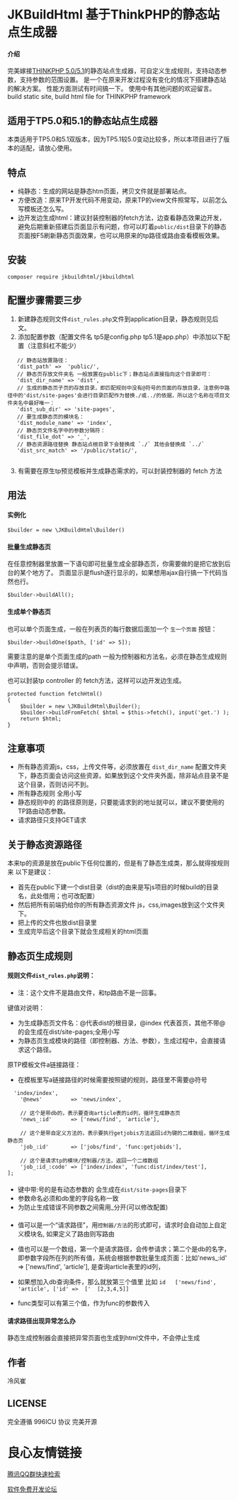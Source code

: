 # JKBuildHtml 基于ThinkPHP的静态站点生成器

#### 介绍
完美嫁接[THINKPHP 5.0/5.1](http://www.thinkphp.cn)的静态站点生成器，可自定义生成规则，支持动态参数，支持参数的范围设置。 是一个在原来开发过程没有变化的情况下搭建静态站的解决方案。 性能方面测试有时间搞一下。 使用中有其他问题的欢迎留言。
build static site, build html file for THINKPHP framework

## 适用于TP5.0和5.1的静态站点生成器

本类适用于TP5.0和5.1双版本，因为TP5.1较5.0变动比较多，所以本项目进行了版本的适配，请放心使用。

## 特点

* 纯静态：生成的网站是静态htm页面，拷贝文件就是部署站点。
* 方便改造：原来TP开发代码不用变动，原来TP的view文件照常写，以前怎么写模板还怎么写。
* 边开发边生成html：建议封装控制器的fetch方法，边查看静态效果边开发，避免后期重新搭建后页面显示有问题，你可以盯着`public/dist`目录下的静态页面按F5刷新静态页面效果，也可以用原来的tp路径或路由查看模板效果。

## 安装

```
composer require jkbuildhtml/jkbuildhtml
```
## 配置步骤需要三步

 1) 新建静态规则文件`dist_rules.php`文件到application目录，静态规则见后文。
 2) 添加配置参数（配置文件名 tp5是config.php tp5.1是app.php）中添加以下配置（注意斜杠不能少）
 ```
    // 静态站放置路径：
    'dist_path' =>  'public/', 
    // 静态页存放文件夹名 一般放置在public下；静态站点直接指向这个目录即可：
    'dist_dir_name' => 'dist', 
    // 生成的静态页子页的存放目录，即匹配规则中没有@符号的页面的存放目录，注意例中路径中的'dist/site-pages'会进行目录匹配作为替换./或../的依据，所以这个名称在项目文件夹名中最好唯一：
    'dist_sub_dir' => 'site-pages', 
    // 要生成静态页的模块名：
    'dist_module_name' => 'index', 
    // 静态页文件名字中的参数分隔符：
    'dist_file_dot' => '_', 
    // 静态资源路径替换 静态站点根目录下会替换成 `./` 其他会替换成 `../`
    'dist_src_match' => '/public/static/',
        
 ```
 3) 有需要在原生tp预览模板并生成静态需求的，可以封装控制器的 fetch 方法

## 用法

#### 实例化
```
$builder = new \JKBuildHtml\Builder()
```
#### 批量生成静态页
在任意控制器里放置一下语句即可批量生成全部静态页，你需要做的是把它放到后台的某个地方了。
页面显示是flush逐行显示的，如果想用ajax自行搞一下代码当然也行。
```
$builder->buildAll();
```

#### 生成单个静态页

也可以单个页面生成，一般在列表页的每行数据后面加一个 `生一个页面` 按钮：
```
$builder->buildOne($path, ['id' => 5]);
```
需要注意的是单个页面生成的path 一般为控制器和方法名，必须在静态生成规则中声明，否则会提示错误。

也可以封装tp controller 的 fetch方法，这样可以边开发边生成。
```
protected function fetchHtml()
{
    $builder = new \JKBuildHtml\Builder();
    $builder->buildFromFetch( $html = $this->fetch(), input('get.') );
    return $html;
}

```

## 注意事项
* 所有静态资源js，css，上传文件等，必须放置在 `dist_dir_name` 配置文件夹下，静态页面会访问这些资源，如果放到这个文件夹外面，除非站点目录不是这个目录，否则访问不到。
* 所有静态规则 全用小写
* 静态规则中的 的路径原则是，只要能请求到的地址就可以，建议不要使用的TP路由动态参数。
* 请求路径只支持GET请求


## 关于静态资源路径
本来tp的资源是放在public下任何位置的，但是有了静态生成类，那么就得按规则来
以下是建议：
* 首先在public下建一个dist目录（dist的由来是写js项目的时候build的目录名，此处借用；也可改配置）
* 然后把所有前端扔给你的所有静态资源文件 js，css,images放到这个文件夹下。
* 把上传的文件也放dist目录里
* 生成完毕后这个目录下就会生成相关的html页面

## 静态页生成规则

#### 规则文件`dist_rules.php`说明：

 * 注：这个文件不是路由文件，和tp路由不是一回事。
  
键值对说明：
 *   为生成静态页文件名：@代表dist的根目录，@index 代表首页，其他不带@的会生成在dist/site-pages;全用小写
 *   为静态页生成模块的路径（即控制器、方法、参数），生成过程中，会直接请求这个路径。

原TP模板文件a链接路径：
 * 在模板里写a链接路径的时候需要按照键的规则，路径里不需要@符号
 
```
  'index/index', 
    '@news'         => 'news/index',
    
    // 这个是带db的，表示要查询article表的id列，循环生成静态页
    'news_:id'      => ['news/find', 'article'],  
    
    // 这个是带自定义方法的，表示要执行getjobis方法返回id为键的二维数组，循环生成静态页
    'job_:id'       => ['jobs/find', 'func:getjobids'],  
    
    // 这个是请求tp的模块/控制器/方法，返回一个二维数组
    'job_:id_:code' => ['index/index', 'func:dist/index/test'], 
];
```
####  
* 键中带:号的是有动态参数的 会生成在`dist/site-pages`目录下
* 参数命名必须和db里的字段名称一致
* 为防止生成错误不同参数之间需用_分开(可以修改配置)

####  
* 值可以是一个“请求路径”，用`控制器/方法`的形式即可，请求时会自动加上自定义模块名, 如果定义了路由则写路由

* 值也可以是一个数组，第一个是请求路径，会传参请求；第二个是db的名字，即参数字段所在列的所有值，系统会根据参数批量生成页面：比如'news_:id' => ['news/find', 'article'], 是查询article表里的id列，

* 如果想加入db查询条件，那么就放第三个值里 比如 `id   ['news/find', 'article', ['id' =>  ['  [2,3,4,5]]`

* func类型可以有第三个值，作为func的参数传入

#### 请求路径出现异常怎么办

静态生成控制器会直接把异常页面也生成到html文件中，不会停止生成

## 作者
冷风崔  

## LICENSE
完全遵循 996ICU 协议 完美开源

 # 良心友情链接

[腾讯QQ群快速检索](http://u.720life.cn/s/8cf73f7c)

[软件免费开发论坛](http://u.720life.cn/s/bbb01dc0)
